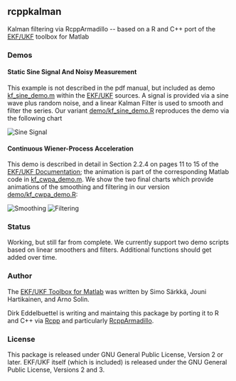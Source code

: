 ## rcppkalman

Kalman filtering via RcppArmadillo -- based on a R and C++ port of the 
[EKF/UKF](http://becs.aalto.fi/en/research/bayes/ekfukf/) toolbox for Matlab

### Demos

#### Static Sine Signal And Noisy Measurement

This example is not described in the pdf manual, but included as demo
[kf_sine_demo.m](https://github.com/eddelbuettel/rcppkalman/blob/master/inst/ekfukf/demos/kf_sine_demo/kf_sine_demo.m) within the
[EKF/UKF](http://becs.aalto.fi/en/research/bayes/ekfukf/) sources. A signal
is provided via a sine wave plus random noise, and a linear Kalman Filter is
used to smooth and filter the series. Our variant
[demo/kf_sine_demo.R](https://github.com/eddelbuettel/rcppkalman/blob/master/demo/kf_sine_demo.R)
reproduces the demo via the following chart

![Sine Signal](https://github.com/eddelbuettel/rcppkalman/blob/master/inst/images/kf_sine_demo.png)

#### Continuous Wiener-Process Acceleration

This demo is described in detail in Section 2.2.4 on pages 11 to 15 of the 
[EKF/UKF Documentation](https://github.com/eddelbuettel/rcppkalman/blob/master/inst/ekfukf/ekfukf-documentation.pdf); 
the animation is part of the corresponding Matlab code in
[kf_cwpa_demo.m](https://github.com/eddelbuettel/rcppkalman/blob/master/inst/ekfukf/demos/kf_cwpa_demo/kf_cwpa_demo.m). We
show the two final charts which provide animations of the smoothing and
filtering in our version [demo/kf_cwpa_demo.R](https://github.com/eddelbuettel/rcppkalman/blob/master/demo/kf_cwpa_demo.R):

![Smoothing](https://github.com/eddelbuettel/rcppkalman/blob/master/inst/animation/cwpa_smooth.gif)
![Filtering](https://github.com/eddelbuettel/rcppkalman/blob/master/inst/animation/cwpa_filter.gif)

### Status

Working, but still far from complete.  We currently support two demo scripts
based on linear smoothers and filters.  Additional functions should get added
over time.

### Author

The [EKF/UKF Toolbox for Matlab](http://becs.aalto.fi/en/research/bayes/ekfukf) 
was written by Simo Särkkä, Jouni Hartikainen, and Arno Solin.

Dirk Eddelbuettel is writing and maintaing this package by porting it to R and
C++ via [Rcpp](https://github.com/RcppCore/Rcpp) and particularly [RcppArmadillo](https://github.com/RcppCore/RcppArmadillo).

### License

This package is released under GNU General Public License, Version 2 or
later. EKF/UKF itself (which is included) is released under the GNU General
Public License, Versions 2 and 3.


